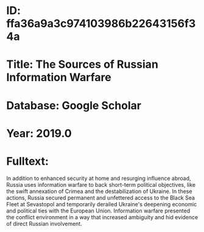 # ID: ffa36a9a3c974103986b22643156f34a
# Title: The Sources of Russian Information Warfare
# Database: Google Scholar
# Year: 2019.0
# Fulltext:
In addition to enhanced security at home and resurging influence abroad, Russia uses information warfare to back short-term political objectives, like the swift annexation of Crimea and the destabilization of Ukraine.
In these actions, Russia secured permanent and unfettered access to the Black Sea Fleet at Sevastopol and temporarily derailed Ukraine's deepening economic and political ties with the European Union.
Information warfare presented the conflict environment in a way that increased ambiguity and hid evidence of direct Russian involvement.